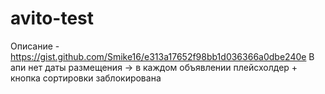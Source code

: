 # avito-test

Описание - https://gist.github.com/Smike16/e313a17652f98bb1d036366a0dbe240e
В апи нет даты размещения -> в каждом объявлении плейсхолдер + кнопка сортировки заблокирована

